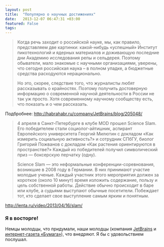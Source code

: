 ```yaml
---
layout: post
title:  "Популярно о научных достижениях"
date:   2013-12-07 06:47:31 +03:00
featured: False
tags: 
---
```

> Когда речь заходит о российской науке, мы, как правило, представляем две картинки: какой-нибудь «успешный» Институт пикотехнологий и ядерных материалов и доживающую последние дни Академию исследования репы и сельдерея. Поэтому обыватели, мало знакомые с научными организациями, уверены, что сегодня российская наука – в полном упадке, а бюджетные средства расходуются нерационально.
> 
> Но это, скорее, следствие того, что журналисты любят рассказывать о крайностях. Поэтому получить достоверную информацию о современной научной деятельности в России не так уж просто. Хотя современному научному сообществу есть, что показать и о чем рассказать.
 
<!--more--> 
 
Подбробнее: http://habrahabr.ru/company/JetBrains/blog/205048/

> 4 апреля в Санкт-Петербурге в клубе MOD прошел Science Slam. Его победителем стали социолог-айтишник, аспирант Европейского университета Георгий Милютин с докладом «Как измерить социальную активность?» и сотрудник СПбГУ, биолог Григорий Пожванов с докладом «Как растения ориентируются в пространстве?» Каждый из победителей получил символический приз — боксерскую перчатку (одну).
> 
> Sсience Slam — это неформальные конференции-соревнования, возникшие в 2008 году в Германии. В них принимают участие молодые ученые. Каждый участник этого мероприятия должен за короткое (около 10 минут) время изложить содержание, пользу и цель собственной работы. Действие обычно происходит в баре или клубе, а судьями выступают обычные посетители. Побеждает тот, кто сделает свое выступление самым ярким и понятным.

http://lenta.ru/video/2013/04/16/slam/


### Я в восторге! 

Немцы молодцы, что придумали, наши молодцы (компания [JetBrains](http://www.jetbrains.com/) и [интернет-газета «Бумага»](http://paperpaper.ru/)), что внедряют. Я бы с удовольствием послушал.
